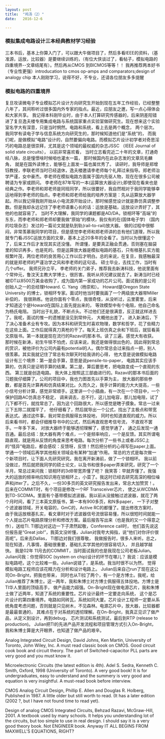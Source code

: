 ```yaml
---
layout: post
title:  "鸡汤（2）"
date:   2016-12-6

---
```

### 模拟集成电路设计三本经典教材学习经验 
三本书后，基本上你算入门了，可以跟大牛做项目了，然后多看IEEE的资料，（基准源，运放，比较器）是要继续训练的，（有位大侠谈过了，看帖子，模拟电路的四重境界--文章结尾有）。然后再从CMOS 到BICMOS等等！！
我再推荐两本好书（专业性更强）introducation to cmos op-amps and comparators;design of analogy chip 
本人刚刚学习，说得不好，不专业，还请各位朋友多多提醒

### 模拟电路的四重境界

复旦攻读微电子专业模拟芯片设计方向研究生开始到现在五年工作经验，已经整整八年了，其间聆听过很多国内外专家的指点。最近，应朋友之邀，写一点心得体会和大家共享。 
我记得本科刚毕业时，由于本人打算研究传感器的，后来阴差阳错进了复旦逸夫楼专用集成电路与系统国家重点实验室做研究生。现在想来这个实验室名字大有深意，只是当时惘然。电路和系统，看上去是两个概念， 两个层次。 我同学有读电子学与信息系统方向研究生的，那时候知道他们是“系统”的， 而我们呢，是做模拟“电路”设计的，自然要偏向电路。而模拟芯片设计初学者对奇思淫巧的电路总是很崇拜，尤其是这个领域的最权威的杂志JSSC （IEEE Journal of solid state circuits）， 以前非常喜欢看， 当时立志看完近二十年的文章，打通奇经八脉，总是憧憬啥时候咱也灌水一篇， 那时候国内在此杂志发的文章凤毛麟角， 就是在国外读博士，能够在上面发一篇也属优秀了。
读研时，我导师是郑增钰教授，李联老师当时已经退休，逸夫楼邀请李老师每个礼拜过来指导。郑老师治学严谨，女中豪杰。李老师在模拟电路方面属于国内先驱人物，现在在很多公司被聘请为专家或顾问。 李老师在87年写的一本(运算放大器设计);即使现在看来也是经典之作。李老师和郑老师是同班同学，所以很要好，我自然相对于我同学能够幸运地得到李老师的指点。李老师和郑老师给我的培养方案是：先从运算放大器学起。所以我记得我刚开始从小电流源开始设计。那时候感觉设计就是靠仿真调整参数。但是我却永远记住了李老师语重心长的话：运放是基础，运放设计弄好了，其他的也就容易了。
当时不大理解，我同学的课题都是AD/DA，锁相环等“高端”的东东，而李老师和郑老师却要我做“原始”的模块，我仅有的在(固体电子学) （国内的垃圾杂志）发过的一篇论文就是轨到轨(rail-to-rail)放大器。 做的过程中很郁闷，非常羡慕我同学的项目，但是感觉李老师和郑老师讲的总有他们道理，所以我就专门看JSSC运放方面的文章，基本上近20多年的全看了。当时以为很懂这个了，后来工作后才发现其实还没懂。 所谓懂，是要真正融会贯通，否则塞在脑袋里的知识再多，也是死的。但是运算放大器是模拟电路的基石，只有根基扎实方能枝繁叶茂，两位老师的良苦用心工作以后才明白。总的来说，在复旦，我感触最深的就是郑老师的严谨治学之风和李老师的这句话。
硕士毕业，去找工作，当时有几个offer。 我师兄孙立平， 李老师的关门弟子，推荐我去新涛科技，他说里面有个常仲元，鲁汶天主教大学博士，很厉害。我听从师兄建议就去了。新涛当时已经被IDT以8500万美金收购了，成为国内第一家成功的芯片公司。面试我的是公司创始人之一的总经理Howard. C. Yang（杨崇和）。 Howard是Oregon State University 的博士，锁相环专家。面试时他当时要我画了一个两级放大器带Miller补偿的， 我很熟练。他说你面有个零点，我很奇怪，从没听过，云里雾里，后来才知道这个是Howard在国际上首先提出来的， 等效模型中有个电阻，他自己命名为杨氏电阻。 当时出于礼貌，不断点头。不过他们还是很满意，反正就这样进去了。我呢，面试的惟一的遗憾是没见到常仲元， 大概他出差了。
进入新涛后，下了决心准备术业有专攻。因为本科和研究生时喜欢物理，数学和哲学，花了些精力在这些上面。工作后就得真刀真枪的干了。每天上班仿真之余和下班后，就狂看英文原版书。第一本就是现在流行的Razavi的那本书。读了三遍。感觉大有收获。那时候在新涛，初生牛犊不怕虎，应该来说，我还是做得很出色的，因此得到常总的赏识，被他评价为公司内最有potential的人。偶尔常总会过来指点一把，别人很羡慕。其实我就记住了常总有次聊天时给我讲的心得， 他大意是说做模拟电路设计有三个境界：第一是会手算，意思是说pensile-to-paper， 电路其实应该手算的，仿真只是证明手算的结果。第二是，算后要思考，把电路变成一个直观的东西。 第三就是创造电路。
我大体上按照这三部曲进行的。Razavi的那本书后面的习题我仔细算了。公司的项目中，我也力图首先以手算为主， 放大器的那些参数，都是首先计算再和仿真结果对比。久而久之，我手计算的能力大大提高，一些小信号分析计算，感觉非常顺手。这里讲一个小插曲，有一次在一个项目中，一个保护回路AC仿真总不稳定， 调来调去，总不行，这儿加电容，那儿加电阻，试了几下都不行，就找常总了。因为这个回路很大，所以感觉是瞎子摸象。常总一过来三下五除二就摆平了， 他仔细看了，然后就导出一个公式，找出了主极点和带宽表达式。通过这件事，我对常总佩服得五体投地， 同时也知道直观的威力。所以后来看书时，都会仔细推导书中的公式，然后再直观思考信号流， 不直观不罢手。一年多下来， 对放大器终于能够透彻理解了，感觉学通了， 通之后发现一通百通。最后总结：放大器有两个难点，一个是频率响应，一个是反馈。其实所谓电路直观，就是用从反馈的角度来思考电路。每次分析了一些书上或者JSSC上的“怪异”电路后，都会感叹：反馈呀，反馈！然后把分析的心得写在paper上面。 学通一个领域后再学其他相关领域会有某种“加速”作用。
常总的方式是每次做一个新项目时，让下面人先研究研究。我在离开新涛前，做了一个锁相环。 我以前没做过，然后就把我同学的硕士论文，以及书和很多paper弄来研究，研究了一个半月，常总过来问我：锁相环的3dB带宽弄懂了吧？ 我笑答：早就弄懂了。我强大的运放的频率响应知识用在锁相环上，小菜了。我这时已经去研究高深的相位噪声和jitter了。之后不久，一份30多页的英文研究报告发出来，常总大加赞赏！。
后来在COMMIT时，有个项目是修改一个RF Transceiver芯片， 使之从WCDMA到TD-SCDMA。里面有个基带模拟滤波器。我以前从没接触过滤波器，就花了两个月时间，看了三本英文原版书，第一本有900多页，和N多paper， 一下子对整个滤波器领域，开关电容的，GmC的，Active RC的都懂了。提出修改方案时， 由于我运放根基扎实，看文章时对于滤波器信号流很容易懂，所以很短时间就能一个人提出芯片电路原理分析和修改方案。最后报告写出来（也是我的又一个得意之作），送给TI. TI那边对这边一下子肃然起敬，Conference call时， 他们首先说这份报告是“Great job!”，我英文没听懂，Julian对我夸大拇指，说“他们对你评价很高呢”。后来去Dallas， TI那边对我们很尊敬， 我做报告时，很多人来听。总之，现在知道，凡事情，基础很重要，基础扎实学其他的很容易切入， 并且越学越快。 
我是02年 11月去的COMMIT，当时面试我的也是我现在公司老板Julian。 Julian问我：你觉得SOC (system on chip)设计的环节在哪儿？ 我说：应该是模拟电路吧，这个比较难一些。Julian说错了，是系统。我当时很不以为然， 觉得模拟电路工程师应该花精力在分析和设计电路上。 Julian后来自己run了现在这公司On-Bright，把我也带来， 同时也从TI拉了两个，有一个是方博士。我呢，给Julian推荐了朱博士。这一两年，我和朱博士对方博士佩服得五体投地。方博士是TI华人里面的顶级高手， 做产品能力超强。On-Bright现在做电源芯片，我和朱博士做了近两年，知道了系统的重要性。芯片设计最终一定要走向系统， 这个是芯片设计的第四重境界。电路如同砖瓦，系统如同大厦。芯片设计工程师一定要从系统角度考虑问题，否则就是只见树木，不见森林。电源芯片中，放大器，比较器都是最最普通的， 其难点在于对系统的透彻理解。在On-Bright，我真正见识了做产品，从定义到设计，再到debug， 芯片测试和系统测试，最后到RTP (release to production)。 Julian把TI的先进产品开发流程和项目管理方式引入On-Bright，我和朱博士算是大开眼界，也知道了做产品的艰辛。

Analog Integrated Circuit Design, David Johns, Ken Martin, University of Toronto, John Wiley, Inc. 
A must read classic book on CMOS. Good circuit cook book and circuit theory. The part of Switched-capacitor PLL parts are very good and you must know it.

Microelectronic Circuits (the latest edition is 4th). Adel S. Sedra, Kenneth C. Smith, Oxford, 1998 (University of Toronto). 
A very good book! It is for undergraduates, easy to understand and the summery is very good and equation is very insightful. A must-read book before interview.

CMOS Analog Circuit Design, Phillip E. Allen and Douglas R. Holberg, Published in 1987. 
A little older but still worth to read. (It has a later edition (2002 ?, but I have not found time to read yet).

Design of analog CMOS Integrated Circuits, Behzad Razavi, McGraw-Hill, 2001. 
A textbook used by many schools. It helps you understanding lot of the circuits, but too simple to use in real design. I should say it is a very good theory book. Not ENGINEER book. Anyway IT ALL BEGINS FROM MAXWELL'S EQUATIONS, RIGHT?
